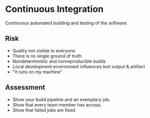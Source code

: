 # Continuous Integration

Continuous automated building and testing of the software.

## Risk

- Quality not visible to everyone
- There is no single ground of truth
- Nondeterministic and nonreproducible builds
- Local development environment influences test output & artifact
- "it runs on my machine"

## Assessment

- Show your build pipeline and an exemplary job.
- Show that every team member has access.
- Show that failed jobs are fixed.
